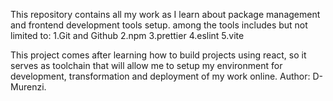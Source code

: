 This repository contains all my work as I learn about package management
and frontend development tools setup.
among the tools includes but not limited to:
1.Git and Github
2.npm
3.prettier
4.eslint
5.vite

This project comes after learning how to build projects using react,
so it serves as toolchain that will allow me to setup my environment for development, transformation and deployment of my work online.
Author: D-Murenzi.
